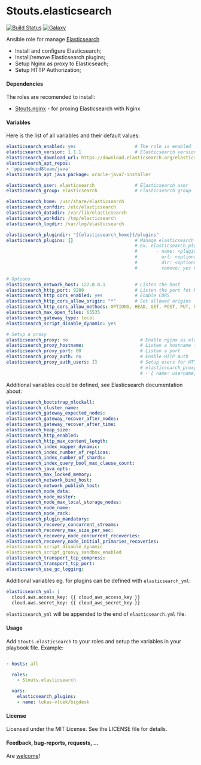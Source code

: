 Stouts.elasticsearch
====================

[![Build Status](http://img.shields.io/travis/Stouts/Stouts.elasticsearch.svg?style=flat-square)](https://travis-ci.org/Stouts/Stouts.elasticsearch)
[![Galaxy](http://img.shields.io/badge/galaxy-Stouts.elasticsearch-blue.svg?style=flat-square)](https://galaxy.ansible.com/list#/roles/876)

Ansible role for manage [Elasticsearch](www.elasticsearch.org)

* Install and configure Elasticsearch;
* Install/remove Elasticsearch plugins;
* Setup Nginx as proxy to Elasticseach;
* Setup HTTP Authorization;

#### Dependencies

The roles are recomended to install:

* [Stouts.nginx](https://github.com/Stouts/Stouts.nginx) - for proxing Elasticsearch with Nginx


#### Variables

Here is the list of all variables and their default values:
```yaml
elasticsearch_enabled: yes                      # The role is enabled
elasticsearch_version: 1.1.1                    # Elasticsearch version
elasticsearch_download_url: https://download.elasticsearch.org/elasticsearch/elasticsearch
elasticsearch_apt_repos:
- 'ppa:webupd8team/java'
elasticsearch_apt_java_package: oracle-java7-installer

elasticsearch_user: elasticsearch               # Elasticsearch user
elasticsearch_group: elasticsearch              # Elasticsearch group

elasticsearch_home: /usr/share/elasticsearch
elasticsearch_confdir: /etc/elasticsearch
elasticsearch_datadir: /var/lib/elasticsearch
elasticsearch_workdir: /tmp/elasticsearch
elasticsearch_logdir: /var/log/elasticsearch

elasticsearch_plugindir: "{{elasticsearch_home}}/plugins"
elasticsearch_plugins: []                       # Manage elasticsearch plugins (install/remove)
                                                # Ex. elasticsearch_plugins:
                                                #       - name: <plugin name>
                                                #         url: <optional plugin url>
                                                #         dir: <optional plugin dir>
                                                #         remove: yes # Optional the plugin will be removed

# Options
elasticsearch_network_host: 127.0.0.1           # Listen the host
elasticsearch_http_port: 9200                   # Listen the port fot HTTP traffic
elasticsearch_http_cors_enabled: yes            # Enable CORS
elasticsearch_http_cors_allow_origin: "*"       # Set allowed origins
elasticsearch_http_cors_allow_methods: OPTIONS, HEAD, GET, POST, PUT, DELETE
elasticsearch_max_open_files: 65535
elasticsearch_gateway_type: local
elasticsearch_script_disable_dynamic: yes

# Setup a proxy
elasticsearch_proxy: no                           # Enable nginx as elasticsearch proxy
elasticsearch_proxy_hostname:                     # Listen a hostname (leave empty for skip)
elasticsearch_proxy_port: 80                      # Listen a port
elasticsearch_proxy_auth: no                      # Enable HTTP Auth
elasticsearch_proxy_auth_users: []                # Setup users for HTTP Auth. Example:
                                                  # elasticsearch_proxy_auth_users:
                                                  # - { name: username, password: userpassword }
```

Additional variables could be defined, see Elasticsearch documentation about:
```yaml
elasticsearch_bootstrap_mlockall:
elasticsearch_cluster_name:
elasticsearch_gateway_expected_nodes:
elasticsearch_gateway_recover_after_nodes:
elasticsearch_gateway_recover_after_time:
elasticsearch_heap_size:
elasticsearch_http_enabled:
elasticsearch_http_max_content_length:
elasticsearch_index_mapper_dynamic:
elasticsearch_index_number_of_replicas:
elasticsearch_index_number_of_shards:
elasticsearch_index_query_bool_max_clause_count:
elasticsearch_java_opts:
elasticsearch_max_locked_memory:
elasticsearch_network_bind_host:
elasticsearch_network_publish_host:
elasticsearch_node_data:
elasticsearch_node_master:
elasticsearch_node_max_local_storage_nodes:
elasticsearch_node_name:
elasticsearch_node_rack:
elasticsearch_plugin_mandatory:
elasticsearch_recovery_concurrent_streams:
elasticsearch_recovery_max_size_per_sec:
elasticsearch_recovery_node_concurrent_recoveries:
elasticsearch_recovery_node_initial_primaries_recoveries:
elasticsearch_script_disable_dynamic
elasticsearch_script_groovy_sandbox_enabled
elasticsearch_transport_tcp_compress:
elasticsearch_transport_tcp_port:
elasticsearch_use_gc_logging:
```

Additional variables eg. for plugins can be defined with `elasticsearch_yml`:
```yaml
elasticsearch_yml: |
  cloud.aws.access_key: {{ cloud_aws_access_key }}
  cloud.aws.secret_key: {{ cloud_aws_secret_key }}
```

`elasticsearch_yml` will be appended to the end of `elasticsearch.yml` file.

#### Usage

Add `Stouts.elasticsearch` to your roles and setup the variables in your playbook file.
Example:

```yaml

- hosts: all

  roles:
    - Stouts.elasticsearch

  vars:
    elasticsearch_plugins:
    - name: lukas-vlcek/bigdesk
```

#### License

Licensed under the MIT License. See the LICENSE file for details.

#### Feedback, bug-reports, requests, ...

Are [welcome](https://github.com/Stouts/Stouts.elasticsearch/issues)!
